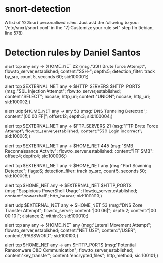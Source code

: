 # snort-detection
A list of 10 Snort personalised rules.
Just add the following to your '/etc/snort/snort.conf' in the "7) Customize your rule set" step (In Debian, line 578).


# Detection rules by Daniel Santos

alert tcp any any -> $HOME_NET 22 (msg:"SSH Brute Force Attempt"; flow:to_server,established; content:"SSH-"; depth:5; detection_filter: track by_src, count 5, seconds 60; sid:100001;)

alert tcp $EXTERNAL_NET any -> $HTTP_SERVERS $HTTP_PORTS (msg:"SQL Injection Attempt"; flow:to_server,established; content:"SELECT"; nocase; http_uri; content:"UNION"; nocase; http_uri; sid:100002;)

alert udp $HOME_NET any -> any 53 (msg:"DNS Tunneling Detected"; content:"|00 00 FF|"; offset:12; depth:3; sid:100004;)

alert tcp $EXTERNAL_NET any -> $FTP_SERVERS 21 (msg:"FTP Brute Force Attempt"; flow:to_server,established; content:"530 Login incorrect"; sid:100005;)

alert tcp $EXTERNAL_NET any -> $HOME_NET 445 (msg:"SMB Reconnaissance Activity"; flow:to_server,established; content:"|FF|SMB"; offset:4; depth:4; sid:100006;)

alert tcp $EXTERNAL_NET any -> $HOME_NET any (msg:"Port Scanning Detected"; flags:S; detection_filter: track by_src, count 5, seconds 60; sid:100008;)

alert tcp $HOME_NET any -> $EXTERNAL_NET $HTTP_PORTS (msg:"Suspicious PowerShell Usage"; flow:to_server,established; content:"powershell"; http_header; sid:100009;)

alert udp $EXTERNAL_NET any -> $HOME_NET 53 (msg:"DNS Zone Transfer Attempt"; flow:to_server; content:"|00 06|"; depth:2; content:"|00 00 10|"; distance:2; within:3; sid:100010;)

alert tcp any any -> $HOME_NET any (msg:"Lateral Movement Attempt"; flow:to_server,established; content:"NET USE"; content:"/USER"; content:"/PASSWORD"; sid:100100;)

alert tcp $HOME_NET any -> any $HTTP_PORTS (msg:"Potential Ransomware C&C Communication"; flow:to_server,established; content:"key_transfer"; content:"encrypted_files"; http_method; sid:100101;)
